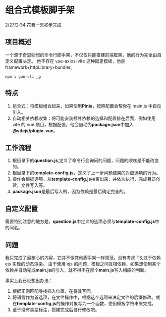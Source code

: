 # **组合式模板脚手架**

2/27/2:34 花费一天初步完成

## **项目概述**

一个源于奇思妙想的命令行脚手架，不仅仅只能搭建前端框架，他的行为完全由自定义配置决定。
他不存在 vue-axios-vite 这种固定模板，他是 framework+httpLibrary+bundler。

```
npm i gun-cli _g
```

## **特点**

1. 组合式：将模板组合起来，如果使用**Pinia**，按照配置会帮你在 main.js 中自动引入。
2. 自动相关依赖收集：将可能安装额外依赖的选择和配置排在后面，例如使用 vite 的 vue 项目，根据配置，他会自动为**package.json**中加入 **@vitejs/plugin-vue**。

## **工作流程**

1. 根目录下的**question.js**,定义了命令行会询问的问题，问题的顺序是不能改变的。
2. 根目录下的**template-config.js**，定义了上一步问题结果的对应选项的行为。
3. 操作会根据选项，从**template-config.js**抽离出来，并依次执行，完成目录创建，文件写入等。
4. **package.json**是最后写入的，因为依赖是最后确定完全的。

## **自定义配置**

需要特别注意的地方是，**question.js**中定义的选项必须与**template-config.js**中的同名。

## **问题**

我只完成了最核心的内容，它并不像其他脚手架一样规范。没有考虑 TS,过于依赖 ejs 实现的动态渲染。
由于使用 ejs 的问题，模板之间互相依赖，如果想使用某个依赖并自动完成**main.js**的引入，就不得不在那个**main.js**写入相应的判断。

事实上我已经想出办法：

1. 根据正则匹配寻找插入位置，在将其写回。
2. 将语言作为首选项，在文件操作中，根据这个选项来决定文件的后缀修改。或在**template-config.js**的操作对象写为一个函数，使用模板字符串来完成。
3. 至于没有类型标注，搭建完成后自行修改吧。
